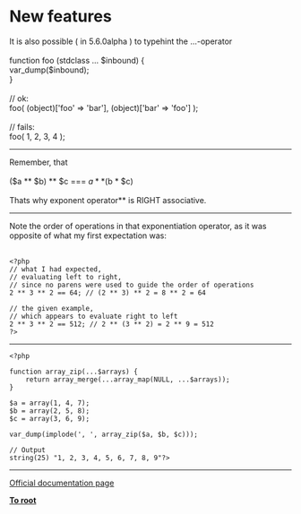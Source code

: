 # New features



It is also possible ( in 5.6.0alpha ) to typehint the ...-operator<br><br>function foo (stdclass ... $inbound) {<br>   var_dump($inbound);<br>}<br><br>// ok:<br>foo( (object)[&apos;foo&apos; =&gt; &apos;bar&apos;], (object)[&apos;bar&apos; =&gt; &apos;foo&apos;] );<br><br>// fails:<br>foo( 1, 2, 3, 4 );  

---

Remember, that<br><br>    ($a ** $b) ** $c === $a ** ($b * $c)<br><br>Thats why exponent operator** is RIGHT associative.  

---

Note the order of operations in that exponentiation operator, as it was opposite of what my first expectation was:<br><br>

```
<?php
// what I had expected, 
// evaluating left to right, 
// since no parens were used to guide the order of operations
2 ** 3 ** 2 == 64; // (2 ** 3) ** 2 = 8 ** 2 = 64

// the given example, 
// which appears to evaluate right to left
2 ** 3 ** 2 == 512; // 2 ** (3 ** 2) = 2 ** 9 = 512
?>
```
  

---



```
<?php

function array_zip(...$arrays) {
    return array_merge(...array_map(NULL, ...$arrays));
}

$a = array(1, 4, 7);
$b = array(2, 5, 8);
$c = array(3, 6, 9);

var_dump(implode(', ', array_zip($a, $b, $c)));

// Output
string(25) "1, 2, 3, 4, 5, 6, 7, 8, 9"?>
```
  

---

[Official documentation page](https://www.php.net/manual/en/migration56.new-features.php)

**[To root](/README.md)**